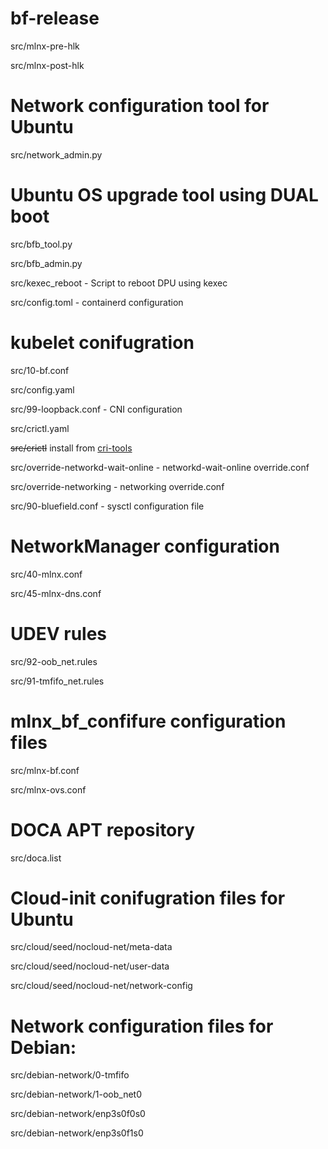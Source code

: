 # bf-release

src/mlnx-pre-hlk

src/mlnx-post-hlk

# Network configuration tool for Ubuntu

src/network_admin.py

# Ubuntu OS upgrade tool using DUAL boot
src/bfb_tool.py

src/bfb_admin.py

src/kexec_reboot - Script to reboot DPU using kexec

src/config.toml - containerd configuration

# kubelet conifugration
src/10-bf.conf

src/config.yaml

src/99-loopback.conf - CNI configuration

src/crictl.yaml

~~src/crictl~~ install from [cri-tools](https://github.com/kubernetes-sigs/cri-tools#debrpm-packages)

src/override-networkd-wait-online - networkd-wait-online override.conf

src/override-networking - networking override.conf

src/90-bluefield.conf - sysctl configuration file

# NetworkManager configuration

src/40-mlnx.conf

src/45-mlnx-dns.conf

# UDEV rules

src/92-oob_net.rules

src/91-tmfifo_net.rules

# mlnx_bf_confifure configuration files

src/mlnx-bf.conf

src/mlnx-ovs.conf

# DOCA APT repository

src/doca.list

# Cloud-init conifugration files for Ubuntu

src/cloud/seed/nocloud-net/meta-data

src/cloud/seed/nocloud-net/user-data

src/cloud/seed/nocloud-net/network-config

# Network configuration files for Debian:

src/debian-network/0-tmfifo

src/debian-network/1-oob_net0

src/debian-network/enp3s0f0s0

src/debian-network/enp3s0f1s0

